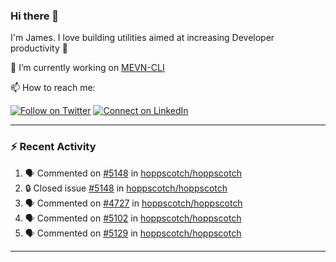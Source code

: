 ### Hi there 👋

I'm James. I love building utilities aimed at increasing Developer productivity :raised_hands: 

🔭 I’m currently working on [MEVN-CLI](https://github.com/madlabsinc/mevn-cli)

📫 How to reach me:

[![Follow on Twitter](https://img.shields.io/badge/--twitter?label=Twitter&logo=Twitter&style=social)](https://twitter.com/james_madhacks) [![Connect on LinkedIn](https://img.shields.io/badge/--linkedin?label=LinkedIn&logo=LinkedIn&style=social)](https://www.linkedin.com/in/jamesgeorge007)

---

### :zap: Recent Activity

<!--START_SECTION:activity-->
1. 🗣 Commented on [#5148](https://github.com/hoppscotch/hoppscotch/issues/5148#issuecomment-2976489472) in [hoppscotch/hoppscotch](https://github.com/hoppscotch/hoppscotch)
2. 🔒 Closed issue [#5148](https://github.com/hoppscotch/hoppscotch/issues/5148) in [hoppscotch/hoppscotch](https://github.com/hoppscotch/hoppscotch)
3. 🗣 Commented on [#4727](https://github.com/hoppscotch/hoppscotch/issues/4727#issuecomment-2975439506) in [hoppscotch/hoppscotch](https://github.com/hoppscotch/hoppscotch)
4. 🗣 Commented on [#5102](https://github.com/hoppscotch/hoppscotch/issues/5102#issuecomment-2975296769) in [hoppscotch/hoppscotch](https://github.com/hoppscotch/hoppscotch)
5. 🗣 Commented on [#5129](https://github.com/hoppscotch/hoppscotch/issues/5129#issuecomment-2973557147) in [hoppscotch/hoppscotch](https://github.com/hoppscotch/hoppscotch)
<!--END_SECTION:activity-->

---

<!--
**jamesgeorge007/jamesgeorge007** is a ✨ _special_ ✨ repository because its `README.md` (this file) appears on your GitHub profile.

Here are some ideas to get you started:

- 🌱 I’m currently learning ...
- 👯 I’m looking to collaborate on ...
- 🤔 I’m looking for help with ...
- 💬 Ask me about ...
- 😄 Pronouns: ...
- ⚡ Fun fact: ...
-->
